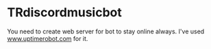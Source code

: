 # TRdiscordmusicbot

You need to create web server for bot to stay online always. I've used www.uptimerobot.com for it.
